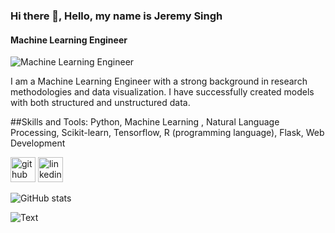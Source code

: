 ### Hi there 👋, Hello, my name is Jeremy Singh
#### Machine Learning Engineer
![Machine Learning Engineer]([https://www.microsoft.com/en-us/research/uploads/prod/2019/12/Theme_navy_ML-NLS-A_12_2019_1920x720-1920x720.jpg](https://github.com/Jeremys11/JeremySingh/blob/main/banner%20machine%20learning.jpg))

I am a Machine Learning Engineer with a strong background in research methodologies and data visualization. I have successfully created models with both structured and unstructured data.

##Skills and Tools: 
Python, Machine Learning , Natural Language Processing, Scikit-learn, Tensorflow, R (programming language), Flask, Web Development



[<img src='https://cdn.jsdelivr.net/npm/simple-icons@3.0.1/icons/github.svg' alt='github' height='40'>](https://github.com/Jeremys11)  [<img src='https://cdn.jsdelivr.net/npm/simple-icons@3.0.1/icons/linkedin.svg' alt='linkedin' height='40'>](https://www.linkedin.com/in/https://www.linkedin.com/in/jeremysingh116//)  

![GitHub stats](https://github-readme-stats.vercel.app/api?username=Jeremys11&show_icons=true)  

![Text]([https://github.com/Jeremys11/Slang-and-Jargon-Analysis/edit/master/README.md](https://github.com/Jeremys11/Slang-and-Jargon-Analysis)https://github.com/Jeremys11/Slang-and-Jargon-Analysis)
